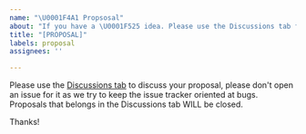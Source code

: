 ```yaml
---
name: "\U0001F4A1 Propsosal"
about: "If you have a \U0001F525 idea. Please use the Discussions tab for this!"
title: "[PROPOSAL]"
labels: proposal
assignees: ''

---
```


Please use the [Discussions tab](https://github.com/Maatwebsite/Laravel-Excel/discussions) to discuss your proposal, please don't open an issue for it as we try to keep the issue tracker oriented at bugs. Proposals that belongs in the Discussions tab WILL be closed.

Thanks!
